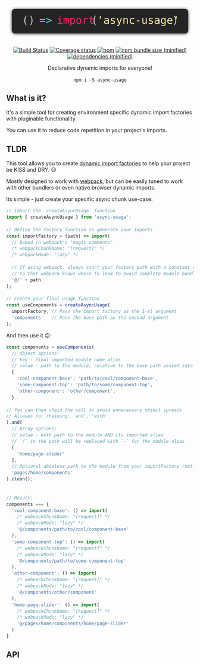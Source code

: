 <h1 align="center">
  <img src="logo/async-usage.svg"/>
</h1>

<p align="center">
  <a href="https://travis-ci.org/KazanExpress/async-usage"><img src="https://img.shields.io/travis/KazanExpress/async-usage/master.svg?logo=travis&amp;style=flat-square" alt="Build Status" /></a> <a href="https://coveralls.io/github/KazanExpress/async-usage?branch=master"><img src="https://img.shields.io/coveralls/github/KazanExpress/async-usage/master.svg?style=flat-square" alt="Coverage status" /></a> <a href="https://www.npmjs.com/package/async-usage"><img src="https://img.shields.io/npm/v/async-usage.svg?style=flat-square" alt="npm" /></a> 
  <a href=""><img src="https://img.shields.io/bundlephobia/minzip/async-usage.svg?style=flat-square" alt="npm bundle size (minified)" /></a> <a href=""><img src="https://img.shields.io/badge/dependencies-none-yellow.svg?style=flat-square" alt="dependencies (minified)" /></a>
</p>

<p align="center">
  Declarative dynamic imports for everyone!
</p>

<p align="center"><code>npm i -S async-usage</code></p>


## What is it?

It's a simple tool for creating environment specific dynamic import factories with pluginable functionality.

You can use it to reduce code repetition in your project's imports.

## TLDR

This tool allows you to create [dynamic import factories](https://developer.mozilla.org/en-US/docs/Web/JavaScript/Reference/Statements/import#Dynamic_Imports) to help your project be KISS and DRY. 😉

Mostly designed to work with [webpack](http://webpackjs.org), but can be easily tuned to work with other bundlers or even native browser dynamic imports.

Its simple - just create your specific async chunk use-case:

```ts
// Import the `createAsyncUsage` function
import { createAsyncUsage } from 'async-usage';

// Define the factory function to generate your imports
const importFactory = (path) => import(
  // Baked in webpack's "magic comments"
  /* webpackChunkName: "[request]" */
  /* webpackMode: "lazy" */

  // If using webpack, always start your factory path with a constant string,
  // so that webpack knows where to look to avoid complete module bundling.
  '@/' + path
);

// Create your final usage function
const useComponents = createAsyncUsage(
  importFactory, // Pass the import factory as the 1-st argument
  'components'   // Pass the base path as the second argument
);
```

And then use it 😉:

```ts
const components = useComponents(
  // Object options:
  // key - final imported module name alias
  // value - path to the module, relative to the base path passed into `createAsyncUsage`
  {
    'cool-component-base': 'path/to/cool/component-base',
    'some-component-top': 'path/to/some/component-top',
    'other-component': 'other/component',
  }

// You can then chain the call to avoid unnecessary object spreads
// Aliases for chaining: 'and', 'with'
).and(
  // Array options:
  // value - both path to the module AND its imported alias
  // `/` in the path will be replaced with `-` for the module alias
  [
    'home/page-slider'
  ],
  // Optional absolute path to the module from your importFactory root.
  'pages/home/components'
).clean();


// Result:
components === {
  'cool-component-base': () => import(
    /* webpackChunkName: "[request]" */
    /* webpackMode: "lazy" */
    '@/components/path/to/cool/component-base'
  ),
  'some-component-top': () => import(
    /* webpackChunkName: "[request]" */
    /* webpackMode: "lazy" */
    '@/components/path/to/some-component-top'
  ),
  'other-component': () => import(
    /* webpackChunkName: "[request]" */
    /* webpackMode: "lazy" */
    '@/components/other/component'
  ),
  'home-page-slider': () => import(
    /* webpackChunkName: "[request]" */
    /* webpackMode: "lazy" */
    '@/pages/home/components/home/page-slider'
  )
}
```

## API
